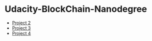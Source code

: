 # Udacity-BlockChain-Nanodegree

* [Project 2](https://github.com/ssisksl77/Udacity-BlockChain-Nanodegree/tree/master/Project_2)
* [Project 3](https://github.com/ssisksl77/Udacity-BlockChain-Nanodegree/tree/master/PrivateBlockchainAPI)
* [Project 4](https://github.com/ssisksl77/Udacity-BlockChain-Nanodegree/tree/master/Project_4)
